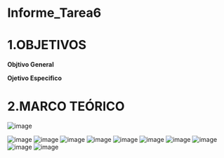 # Informe_Tarea6
# **1.OBJETIVOS**

**Objtivo  General**

**Ojetivo Especifico**

# **2.MARCO TEÓRICO**
![image](https://user-images.githubusercontent.com/105617383/178643220-168ef73e-dba2-41a5-ba37-d8535291927c.png)

![image](https://user-images.githubusercontent.com/105617383/178407374-22570a99-5d64-4c6c-82df-b1833ad9c4e1.png)
![image](https://user-images.githubusercontent.com/105617383/178407424-69c42860-818a-489b-bbb3-581f4fcac56f.png)
![image](https://user-images.githubusercontent.com/105617383/178407444-d2aabf44-62fb-4b57-9eb6-4559691e8065.png)
![image](https://user-images.githubusercontent.com/105617383/178407688-5453f2b5-dd61-4440-9789-8efbb16ec51f.png)
![image](https://user-images.githubusercontent.com/105617383/178407701-52f169c6-bc59-4fd9-8769-9e5cb9c167a1.png)
![image](https://user-images.githubusercontent.com/105617383/178407728-dad9761d-8961-4b84-8a14-7a2e48935eab.png)
![image](https://user-images.githubusercontent.com/105617383/178407734-07fe0cbd-be0e-4450-b4eb-cf410733c7da.png)
![image](https://user-images.githubusercontent.com/105617383/178407760-ac31475b-5212-41b9-8775-62e79d1df5af.png)
![image](https://user-images.githubusercontent.com/105617383/178407846-93a214d0-ee89-484c-aadf-396beca7d349.png)
![image](https://user-images.githubusercontent.com/105617383/178407886-17eb2e0d-fd08-4186-8a10-8db0d379ab82.png)
